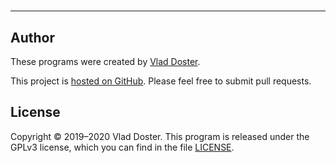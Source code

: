 # 



----

## Author

These programs were created by [Vlad Doster](http://vdoster.com).

This project is [hosted on GitHub](https://github.com/vladdoster/). Please feel free to submit pull requests.

## License

Copyright © 2019–2020 Vlad Doster. This program is released under the GPLv3 license, which you can find in the file [LICENSE](LICENSE).
